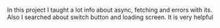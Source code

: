In this project I taught a lot info about async, fetching and errors with its. Also I searched about switch button and loading screen. It is very helpful

